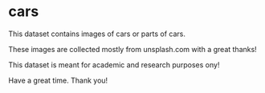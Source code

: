 # cars

This dataset contains images of cars or parts of cars. 

These images are collected mostly from unsplash.com with a great thanks!

This dataset is meant for academic and research purposes ony!

Have a great time. Thank you!
